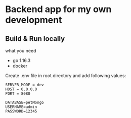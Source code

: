 # Backend app for my own development

## Build & Run locally 
what you need
- go 1.16.3
- docker

Create .env file in root directory and add following values:
```dotenv
SERVER_MODE = dev
HOST = 0.0.0.0
PORT = 8080

DATABASE=petMongo
USERNAME=admin
PASSWORD=12345
```
